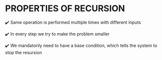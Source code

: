 # PROPERTIES OF RECURSION

:heavy_check_mark: Same operation is performed multiple times with different inputs

:heavy_check_mark: In every step we try to make the problem smaller

:heavy_check_mark: We mandatorily need to have a base condition, which tells the system to stop the resursion